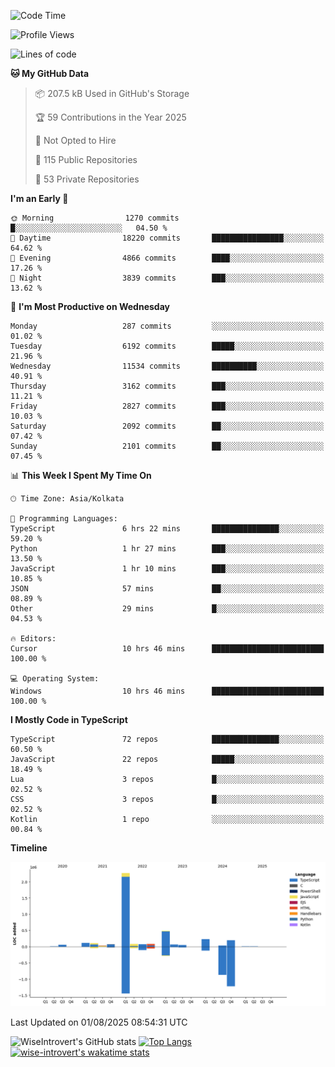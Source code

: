 <!--START_SECTION:waka-->
![Code Time](http://img.shields.io/badge/Code%20Time-2%2C421%20hrs%2052%20mins-blue)

![Profile Views](http://img.shields.io/badge/Profile%20Views-0-blue)

![Lines of code](https://img.shields.io/badge/From%20Hello%20World%20I%27ve%20Written-4.0%20million%20lines%20of%20code-blue)

**🐱 My GitHub Data** 

> 📦 207.5 kB Used in GitHub's Storage 
 > 
> 🏆 59 Contributions in the Year 2025
 > 
> 🚫 Not Opted to Hire
 > 
> 📜 115 Public Repositories 
 > 
> 🔑 53 Private Repositories 
 > 
**I'm an Early 🐤** 

```text
🌞 Morning                1270 commits        █░░░░░░░░░░░░░░░░░░░░░░░░   04.50 % 
🌆 Daytime                18220 commits       ████████████████░░░░░░░░░   64.62 % 
🌃 Evening                4866 commits        ████░░░░░░░░░░░░░░░░░░░░░   17.26 % 
🌙 Night                  3839 commits        ███░░░░░░░░░░░░░░░░░░░░░░   13.62 % 
```
📅 **I'm Most Productive on Wednesday** 

```text
Monday                   287 commits         ░░░░░░░░░░░░░░░░░░░░░░░░░   01.02 % 
Tuesday                  6192 commits        █████░░░░░░░░░░░░░░░░░░░░   21.96 % 
Wednesday                11534 commits       ██████████░░░░░░░░░░░░░░░   40.91 % 
Thursday                 3162 commits        ███░░░░░░░░░░░░░░░░░░░░░░   11.21 % 
Friday                   2827 commits        ███░░░░░░░░░░░░░░░░░░░░░░   10.03 % 
Saturday                 2092 commits        ██░░░░░░░░░░░░░░░░░░░░░░░   07.42 % 
Sunday                   2101 commits        ██░░░░░░░░░░░░░░░░░░░░░░░   07.45 % 
```


📊 **This Week I Spent My Time On** 

```text
🕑︎ Time Zone: Asia/Kolkata

💬 Programming Languages: 
TypeScript               6 hrs 22 mins       ███████████████░░░░░░░░░░   59.20 % 
Python                   1 hr 27 mins        ███░░░░░░░░░░░░░░░░░░░░░░   13.50 % 
JavaScript               1 hr 10 mins        ███░░░░░░░░░░░░░░░░░░░░░░   10.85 % 
JSON                     57 mins             ██░░░░░░░░░░░░░░░░░░░░░░░   08.89 % 
Other                    29 mins             █░░░░░░░░░░░░░░░░░░░░░░░░   04.53 % 

🔥 Editors: 
Cursor                   10 hrs 46 mins      █████████████████████████   100.00 % 

💻 Operating System: 
Windows                  10 hrs 46 mins      █████████████████████████   100.00 % 
```

**I Mostly Code in TypeScript** 

```text
TypeScript               72 repos            ███████████████░░░░░░░░░░   60.50 % 
JavaScript               22 repos            █████░░░░░░░░░░░░░░░░░░░░   18.49 % 
Lua                      3 repos             █░░░░░░░░░░░░░░░░░░░░░░░░   02.52 % 
CSS                      3 repos             █░░░░░░░░░░░░░░░░░░░░░░░░   02.52 % 
Kotlin                   1 repo              ░░░░░░░░░░░░░░░░░░░░░░░░░   00.84 % 
```



**Timeline**

![Lines of Code chart](https://raw.githubusercontent.com/wise-introvert/wise-introvert/master/assets/bar_graph.png)


 Last Updated on 01/08/2025 08:54:31 UTC
<!--END_SECTION:waka-->

![WiseIntrovert's GitHub stats](https://github-readme-stats.vercel.app/api?username=wise-introvert&count_private=true&show_icons=true)
[![Top Langs](https://github-readme-stats.vercel.app/api/top-langs/?username=wise-introvert&langs_count=10)](https://github.com/anuraghazra/github-readme-stats)
[![wise-introvert's wakatime stats](https://github-readme-stats.vercel.app/api/wakatime?username=wiseintrovert)](https://github.com/anuraghazra/github-readme-stats)
